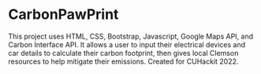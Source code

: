 # CarbonPawPrint
This project uses HTML, CSS, Bootstrap, Javascript, Google Maps API, and Carbon Interface API. It allows a user to input their electrical devices and car details to calculate
their carbon footprint, then gives local Clemson resources to help mitigate their emissions. Created for CUHackit 2022.
